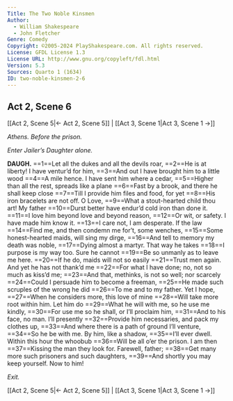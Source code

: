 ```yaml
---
Title: The Two Noble Kinsmen
Author: 
  - William Shakespeare
  - John Fletcher
Genre: Comedy
Copyright: ©2005-2024 PlayShakespeare.com. All rights reserved.
License: GFDL License 1.3
License URL: http://www.gnu.org/copyleft/fdl.html
Version: 5.3
Sources: Quarto 1 (1634)
ID: two-noble-kinsmen-2-6
---
```


## Act 2, Scene 6
[[Act 2, Scene 5|← Act 2, Scene 5]] | [[Act 3, Scene 1|Act 3, Scene 1 →]]

*Athens. Before the prison.*

*Enter Jailer’s Daughter alone.*

**DAUGH.**
==1==Let all the dukes and all the devils roar,
==2==He is at liberty! I have ventur’d for him,
==3==And out I have brought him to a little wood
==4==A mile hence. I have sent him where a cedar,
==5==Higher than all the rest, spreads like a plane
==6==Fast by a brook, and there he shall keep close
==7==Till I provide him files and food, for yet
==8==His iron bracelets are not off. O Love,
==9==What a stout-hearted child thou art! My father
==10==Durst better have endur’d cold iron than done it.
==11==I love him beyond love and beyond reason,
==12==Or wit, or safety. I have made him know it.
==13==I care not, I am desperate. If the law
==14==Find me, and then condemn me for’t, some wenches,
==15==Some honest-hearted maids, will sing my dirge,
==16==And tell to memory my death was noble,
==17==Dying almost a martyr. That way he takes
==18==I purpose is my way too. Sure he cannot
==19==Be so unmanly as to leave me here.
==20==If he do, maids will not so easily
==21==Trust men again. And yet he has not thank’d me
==22==For what I have done; no, not so much as kiss’d me;
==23==And that, methinks, is not so well; nor scarcely
==24==Could I persuade him to become a freeman,
==25==He made such scruples of the wrong he did
==26==To me and to my father. Yet I hope,
==27==When he considers more, this love of mine
==28==Will take more root within him. Let him do
==29==What he will with me, so he use me kindly,
==30==For use me so he shall, or I’ll proclaim him,
==31==And to his face, no man. I’ll presently
==32==Provide him necessaries, and pack my clothes up,
==33==And where there is a path of ground I’ll venture,
==34==So he be with me. By him, like a shadow,
==35==I’ll ever dwell. Within this hour the whoobub
==36==Will be all o’er the prison. I am then
==37==Kissing the man they look for. Farewell, father;
==38==Get many more such prisoners and such daughters,
==39==And shortly you may keep yourself. Now to him!

*Exit.*

[[Act 2, Scene 5|← Act 2, Scene 5]] | [[Act 3, Scene 1|Act 3, Scene 1 →]]